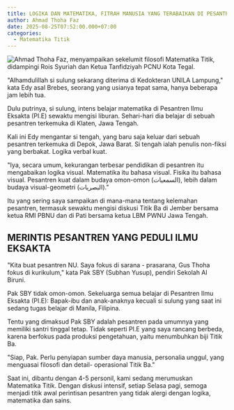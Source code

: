 ```yaml
---
title: LOGIKA DAN MATEMATIKA, FITRAH MANUSIA YANG TERABAIKAN DI PESANTREN (?)
author: Ahmad Thoha Faz
date: 2025-08-25T07:52:00.000+07:00
categories:
  - Matematika Titik
---
```

![Ahmad Thoha Faz, menyampaikan sekelumit filosofi Matematika Titik, didampingi Rois Syuriah dan Ketua Tanfidziyah PCNU Kota Tegal.](/images/uploads/whatsapp-image-2025-08-24-at-12.25.13_e515104d.jpg "Ahmad Thoha Faz, menyampaikan sekelumit filosofi Matematika Titik, didampingi Rois Syuriah dan Ketua Tanfidziyah PCNU Kota Tegal.")

"Alhamdulillah si sulung sekarang diterima di Kedokteran UNILA Lampung," kata Edy asal Brebes, seorang yang usianya tepat sama, hanya beberapa jam lebih tua. 



Dulu putrinya, si sulung, intens belajar matematika di Pesantren Ilmu Eksakta (PI.E) sewaktu mengisi liburan. Sehari-hari dia belajar di sebuah pesantren terkemuka di Klaten, Jawa Tengah.



Kali ini Edy mengantar si tengah, yang baru saja keluar dari sebuah pesantren terkemuka di Depok, Jawa Barat. Si tengah ialah penulis non-fiksi yang berbakat. Logika verbal kuat.



"Iya, secara umum, kekurangan terbesar pendidikan di pesantren itu mengabaikan logika visual. Matematika itu bahasa visual. Fisika itu bahasa visual. Pesantren kuat dalam budaya omon-omon (السمعيات), lebih dalam budaya visual-geometri (البصريات)." 



Itu yang sering saya sampaikan di mana-mana tentang kelemahan pesantren, termasuk sewaktu mengisi diskusi Titik Ba di Jember bersama ketua RMI PBNU dan di Pati bersama ketua LBM PWNU Jawa Tengah.

## MERINTIS PESANTREN YANG PEDULI ILMU EKSAKTA 

"Kita buat pesantren NU. Saya fokus di sarana - prasarana, Gus Thoha fokus di kurikulum," kata Pak SBY (Subhan Yusup), pendiri Sekolah Al Biruni.



Pak SBY tidak omon-omon. Sekeluarga semua belajar di Pesantren Ilmu Eksakta (PI.E): Bapak-ibu dan anak-anaknya kecuali si sulung yang saat ini sedang tugas belajar di Manila, Filipina.



Tentu yang dimaksud Pak SBY adalah pesantren pada umumnya yang memiliki santri tinggal tetap. Tidak seperti PI.E yang saya rancang berbeda, karena berfokus pada produksi pengetahuan, yaitu menumbuhkan biji Titik Ba.



"Siap, Pak. Perlu penyiapan sumber daya manusia, personalia unggul, yang menguasai filosofi dan detail- operasional Titik Ba."



Saat ini, dibantu dengan 4-5 personil, kami sedang merumuskan Matematika Titik. Dengan diskusi intensif, setiap Selasa pagi, semoga menjadi titik awal perintisan pesantren yang tidak alergi dengan logika, matematika dan sains.
